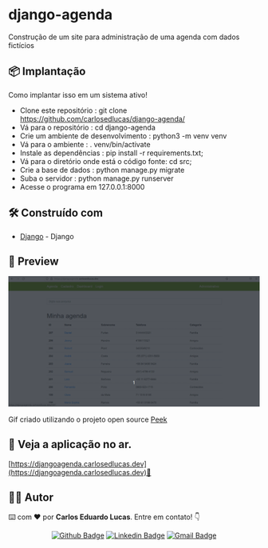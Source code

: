 # django-agenda

Construção de um site para administração de uma agenda com dados fictícios

## 📦 Implantação

Como implantar isso em um sistema ativo!

* Clone este repositório : git clone https://github.com/carlosedlucas/django-agenda/
* Vá para o repositório : cd django-agenda
* Crie um ambiente de desenvolvimento : python3 -m venv venv
* Vá para o ambiente : . venv/bin/activate
* Instale as dependências : pip install -r requirements.txt;
* Vá para o diretório onde está o código fonte: cd src;
* Crie a base de dados : python manage.py migrate
* Suba o servidor : python manage.py runserver
* Acesse o programa em 127.0.0.1:8000

## 🛠️ Construído com

* [Django](https://docs.djangoproject.com/pt-br/4.1/) - Django

## 👀 Preview

![Animação](https://raw.githubusercontent.com/carlosedlucas/django-agenda/main/django-agenda.gif)

Gif criado utilizando o projeto open source [Peek](https://github.com/phw/peek)

## 🚀 Veja a aplicação no ar.

[https://djangoagenda.carlosedlucas.dev](https://djangoagenda.carlosedlucas.dev)🔗 


## 👩‍💻 Autor

⌨️ com ❤️ por **Carlos Eduardo Lucas**. Entre em contato! 👇

<div align="center">
  
  <a href="">[![Github Badge](https://img.shields.io/badge/-GitHub-black?style=flat-square&logo=Github&logoColor=white&link=https://github.com/carlosedlucas)](https://github.com/carlosedlucas)</a>
  <a href="">[![Linkedin Badge](https://img.shields.io/badge/-LinkedIn-blue?style=flat-square&logo=Linkedin&logoColor=white&link=https://www.linkedin.com/in/carlosedlucas/)](https://www.linkedin.com/in/carlosedlucas/)</a>
  <a href="">[![Gmail Badge](https://img.shields.io/badge/-Gmail-c14438?style=flat-square&logo=Gmail&logoColor=white&link=mailto:carlosedlucas@gmail.com)](mailto:carlosedlucas@gmail.com)</a>

</div>
